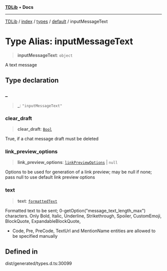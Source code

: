 [**TDLib**](../../../../../../README.md) • **Docs**

***

[TDLib](../../../../../../modules.md) / [index](../../../../../README.md) / [types](../../../README.md) / [default](../README.md) / inputMessageText

# Type Alias: inputMessageText

> **inputMessageText**: `object`

A text message

## Type declaration

### \_

> **\_**: `"inputMessageText"`

### clear\_draft

> **clear\_draft**: [`Bool`](Bool.md)

True, if a chat message draft must be deleted

### link\_preview\_options

> **link\_preview\_options**: [`linkPreviewOptions`](linkPreviewOptions.md) \| `null`

Options to be used for generation of a link preview; may be null if none; pass null to use default link preview options

### text

> **text**: [`formattedText`](formattedText.md)

Formatted text to be sent; 0-getOption("message_text_length_max") characters. Only Bold, Italic, Underline, Strikethrough, Spoiler, CustomEmoji, BlockQuote, ExpandableBlockQuote,

- Code, Pre, PreCode, TextUrl and MentionName entities are allowed to be specified manually

## Defined in

dist/generated/types.d.ts:30099
